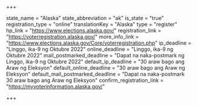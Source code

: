 +++

state_name = "Alaska"
state_abbreviation = "ak"
is_state = "true"
registration_type = "online"
translationKey = "Alaska"
type = "register"
hp_link = "https://www.elections.alaska.gov/"
registration_link = "https://voterregistration.alaska.gov/"
more_info_link = "https://www.elections.alaska.gov/Core/voterregistration.php"
ip_deadline = "Linggo, ika-9 ng Oktubre 2022"
online_deadline = "Linggo, ika-9 ng Oktubre 2022"
mail_postmarked_deadline = "Dapat na naka-postmark ng Linggo, ika-9 ng Oktubre 2022"
default_ip_deadline = "30 araw bago ang Araw ng Eleksyon"
default_online_deadline = "30 araw bago ang Araw ng Eleksyon"
default_mail_postmarked_deadline = "Dapat na naka-postmark  30 araw bago ang Araw ng Eleksyon"
confirm_registration_link = "https://myvoterinformation.alaska.gov/"

+++